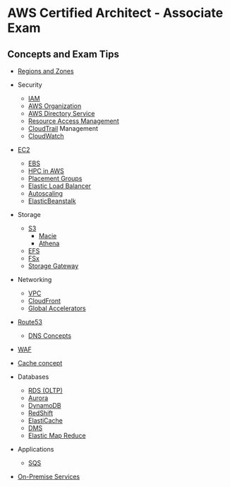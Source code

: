 # AWS Certified Architect - Associate Exam

## Concepts and Exam Tips
* [Regions and Zones](regions/readme.md)
* Security
  * [IAM](iam/readme.md)
  * [AWS Organization](aws-organization/readme.md) 
  * [AWS Directory Service](./directory-service/readme.md)
  * [Resource Access Management](./ram/readme.md)
  * [CloudTrail](./cloudtrail/readme.md)
Management
  * [CloudWatch](./cloudwatch/readme.md)

* [EC2](ec2/readme.md)
  * [EBS](./ebs/readme.md)
  * [HPC in AWS](./hpc-in-aws/readme.md)
  * [Placement Groups](./placement-group/readme.md)
  * [Elastic Load Balancer](./elb/readme.md)
  * [Autoscaling](./autoscaling/readme.md)
  * [ElasticBeanstalk](./elasticbeanstalk/readme.md)
* Storage
  * [S3](s3/readme.md)
    * [Macie](./aws-macie/readme.md)
    * [Athena](./aws-athena/readme.md)
  * [EFS](efs/readme.md)
  * [FSx](fsx/readme.md)
  * [Storage Gateway](storage-gateway/readme.md)
* Networking
  * [VPC](./vpc/readme.md)
  * [CloudFront](cloud-front/readme.md)
  * [Global Accelerators](./global-accelerators/readme.md)
* [Route53](./route53/readme.md)
  * [DNS Concepts](./dns/readme.md)
* [WAF](./waf/readme.md)
* [Cache concept](./caching/readme.md)
* Databases
  * [RDS (OLTP)](./rds/readme.md)
  * [Aurora](./aurora/readme.md)
  * [DynamoDB](./dynamodb/readme.md)
  * [RedShift](./redshift/readme.md)
  * [ElastiCache](./elasticache/readme.md) 
  * [DMS](./dms/readme.md)
  * [Elastic Map Reduce](./emr/readme.md)
* Applications
  * [SQS](./sqs/readme.md)
* [On-Premise Services](./on-prem/readme.md)
  